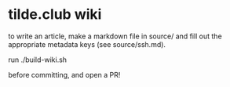 # tilde.club wiki

to write an article, make a markdown file in source/ and fill out the appropriate
metadata keys (see source/ssh.md).

run 
	./build-wiki.sh

before committing, and open a PR!

